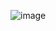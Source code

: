 ![image](https://github.com/AbdulrahmanAhmed123/ui_screen/assets/95978956/38598a50-05b6-47a8-aa07-7e2c4b7368f7)

